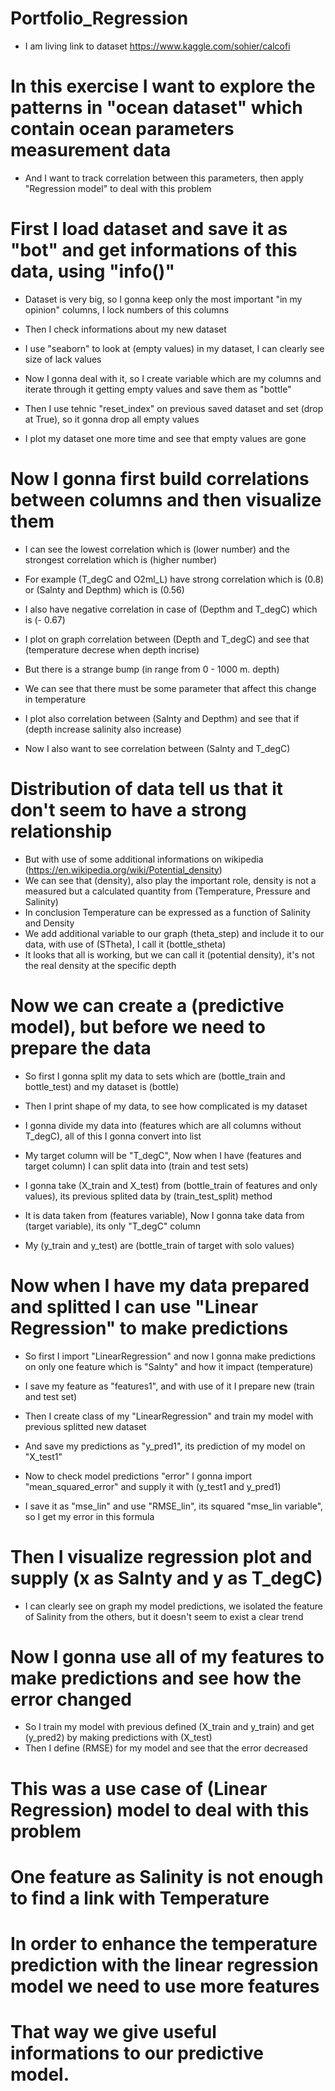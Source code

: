 # Portfolio_Regression
* I am living link to dataset https://www.kaggle.com/sohier/calcofi

# In this exercise I want to explore the patterns in "ocean dataset" which contain ocean parameters measurement data
* And I want to track correlation between this parameters, then apply "Regression model" to deal with this problem 

# First I load dataset and save it as "bot" and get informations of this data, using "info()"
* Dataset is very big, so I gonna keep only the most important "in my opinion" columns, I lock numbers of this columns
* Then I check informations about my new dataset

* I use "seaborn" to look at (empty values) in my dataset, I can clearly see size of lack values
* Now I gonna deal with it, so I create variable which are my columns and iterate through it getting empty values and save them as "bottle"
* Then I use tehnic "reset_index" on previous saved dataset and set (drop at True), so it gonna drop all empty values
* I plot my dataset one more time and see that empty values are gone

# Now I gonna first build correlations between columns and then visualize them
* I can see the lowest correlation which is (lower number) and the strongest correlation which is (higher number)
* For example (T_degC and O2ml_L) have strong correlation which is (0.8) or (Salnty and Depthm) which is (0.56)
* I also have negative correlation in case of (Depthm and T_degC) which is (- 0.67)

* I plot on graph correlation between (Depth and T_degC) and see that (temperature decrese when depth incrise)
* But there is a strange bump (in range from 0 - 1000 m. depth)
* We can see that there must be some parameter that affect this change in temperature

* I plot also correlation between (Salnty and Depthm) and see that if (depth increase salinity also increase)
* Now I also want to see correlation between (Salnty and T_degC)

# Distribution of data tell us that it don't seem to have a strong relationship
* But with use of some additional informations on wikipedia (https://en.wikipedia.org/wiki/Potential_density)
* We can see that (density), also play the important role, density is not a measured but a calculated quantity from (Temperature, Pressure and Salinity)
* In conclusion Temperature can be expressed as a function of Salinity and Density
* We add additional variable to our graph (theta_step) and include it to our data, with use of (STheta), I call it (bottle_stheta)
* It looks that all is working, but we can call it (potential density), it's not the real density at the specific depth

# Now we can create a (predictive model), but before we need to prepare the data
* So first I gonna split my data to sets which are (bottle_train and bottle_test) and my dataset is (bottle)
* Then I print shape of my data, to see how complicated is my dataset

* I gonna divide my data into (features which are all columns without T_degC), all of this I gonna convert into list
* My target column will be "T_degC", Now when I have (features and target column) I can split data into (train and test sets)
* I gonna take (X_train and X_test) from (bottle_train of features and only values), its previous splited data by (train_test_split) method 
* It is data taken from (features variable), Now I gonna take data from (target variable), its only "T_degC" column
* My (y_train and y_test) are (bottle_train of target with solo values)

# Now when I have my data prepared and splitted I can use "Linear Regression" to make predictions
* So first I import "LinearRegression" and now I gonna make predictions on only one feature which is "Salnty" and how it impact (temperature)
* I save my feature as "features1", and with use of it I prepare new (train and test set)

* Then I create class of my "LinearRegression" and train my model with previous splitted new dataset
* And save my predictions as "y_pred1", its prediction of my model on "X_test1"
* Now to check model predictions "error" I gonna import "mean_squared_error" and supply it with (y_test1 and y_pred1)
* I save it as "mse_lin" and use "RMSE_lin", its squared "mse_lin variable", so I get my error in this formula

# Then I visualize regression plot and supply (x as Salnty and y as T_degC)
* I can clearly see on graph my model predictions, we isolated the feature of Salinity from the others, but it doesn't seem to exist a clear trend

# Now I gonna use all of my features to make predictions and see how the error changed
* So I train my model with previous defined (X_train and y_train) and get (y_pred2) by making predictions with (X_test)
* Then I define (RMSE) for my model and see that the error decreased

# This was a use case of (Linear Regression) model to deal with this problem
# One feature as Salinity is not enough to find a link with Temperature
# In order to enhance the temperature prediction with the linear regression model we need to use more features 
# That way we give useful informations to our predictive model.

